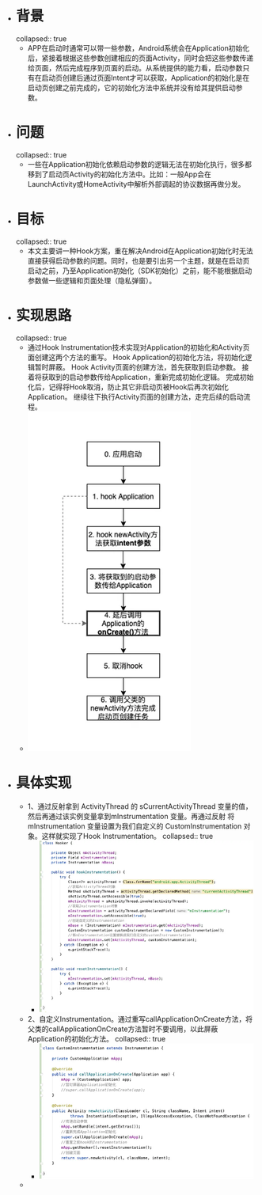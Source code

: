 - # 背景
  collapsed:: true
	- APP在启动时通常可以带一些参数，Android系统会在Application初始化后，紧接着根据这些参数创建相应的页面Activity，同时会把这些参数传递给页面，然后完成程序到页面的启动。从系统提供的能力看，启动参数只有在启动页创建后通过页面Intent才可以获取，Application的初始化是在启动页创建之前完成的，它的初始化方法中系统并没有给其提供启动参数。
- # 问题
  collapsed:: true
	- 一些在Application初始化依赖启动参数的逻辑无法在初始化执行，很多都移到了启动页Activity的初始化方法中。比如：一般App会在LaunchActivity或HomeActivity中解析外部调起的协议数据再做分发。
- # 目标
  collapsed:: true
	- 本文主要讲一种Hook方案，重在解决Android在Application初始化时无法直接获得启动参数的问题。同时，也是要引出另一个主题，就是在启动页启动之前，乃至Application初始化（SDK初始化）之前，能不能根据启动参数做一些逻辑和页面处理（隐私弹窗）。
- # 实现思路
  collapsed:: true
	- 通过Hook Instrumentation技术实现对Application的初始化和Activity页面创建这两个方法的重写。
	  Hook Application的初始化方法，将初始化逻辑暂时屏蔽。
	  Hook Activity页面的创建方法，首先获取到启动参数。
	  接着将获取到的启动参数传给Application，重新完成初始化逻辑。
	  完成初始化后，记得将Hook取消，防止其它非启动页被Hook后再次初始化Application。
	  继续往下执行Activity页面的创建方法，走完后续的启动流程。
	- ![image.png](../assets/image_1684414346397_0.png)
- # 具体实现
	- 1、通过反射拿到 ActivityThread 的 sCurrentActivityThread 变量的值，然后再通过该实例变量拿到mInstrumentation 变量。再通过反射 将 mInstrumentation 变量设置为我们自定义的 CustomInstrumentation 对象。这样就实现了Hook Instrumentation。
	  collapsed:: true
		- ![image.png](../assets/image_1684414367336_0.png)
	- 2、自定义Instrumentation。通过重写callApplicationOnCreate方法，将父类的callApplicationOnCreate方法暂时不要调用，以此屏蔽Application的初始化方法。
	  collapsed:: true
		- ![image.png](../assets/image_1684414380824_0.png)
	-